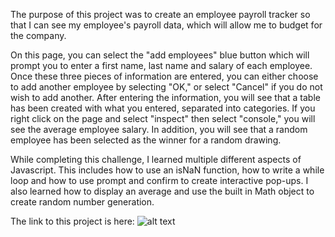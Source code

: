 The purpose of this project was to create an employee payroll tracker so that I can see my employee's payroll data, which will allow me to budget for the company. 

On this page, you can select the "add employees" blue button which will prompt you to enter a first name, last name and salary of each employee. Once these three pieces of information are entered, you can either choose to add another employee by selecting "OK," or select "Cancel" if you do not wish to add another. After entering the information, you will see that a table has been created with what you entered, separated into categories. If you right click on the page and select "inspect" then select "console," you will see the average employee salary. In addition, you will see that a random employee has been selected as the winner for a random drawing. 

While completing this challenge, I learned multiple different aspects of Javascript. This includes how to use an isNaN function, how to write a while loop and how to use prompt and confirm to create interactive pop-ups. I also learned how to display an average and use the built in Math object to create random number generation. 

The link to this project is here: ![alt text](https://github.com/savannahmarshall/JavaScript-C3/blob/main/Challenge-3%20screenshot.png)
